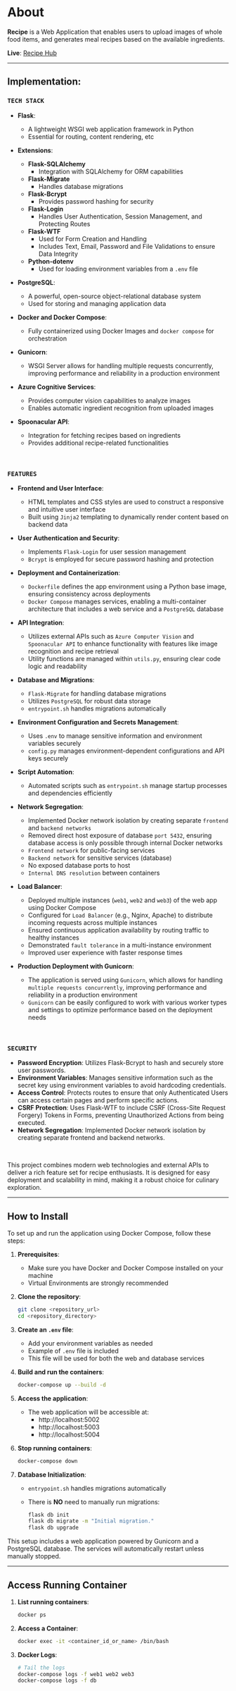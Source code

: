 # About

**Recipe** is a Web Application that enables users to upload images of whole food items, and generates meal recipes based on the available ingredients.

**Live**: [Recipe Hub](http://recipe.vladbortnik.dev)

---

## **Implementation:**

### `TECH STACK`

- **Flask**:
  - A lightweight WSGI web application framework in Python
  - Essential for routing, content rendering, etc

- **Extensions**:
  - **Flask-SQLAlchemy**
    - Integration with SQLAlchemy for ORM capabilities
  - **Flask-Migrate**
    - Handles database migrations
  - **Flask-Bcrypt**
    - Provides password hashing for security
  - **Flask-Login**
    - Handles User Authentication, Session Management, and Protecting Routes
  - **Flask-WTF**
    - Used for Form Creation and Handling
    - Includes Text, Email, Password and File Validations to ensure Data Integrity
  - **Python-dotenv**
    - Used for loading environment variables from a `.env` file

- **PostgreSQL**:
  - A powerful, open-source object-relational database system
  - Used for storing and managing application data

- **Docker and Docker Compose**:
  - Fully containerized using Docker Images and `docker compose` for orchestration

- **Gunicorn**:
  - WSGI Server allows for handling multiple requests concurrently, improving performance and reliability in a production environment

- **Azure Cognitive Services**:
  - Provides computer vision capabilities to analyze images
  - Enables automatic ingredient recognition from uploaded images

- **Spoonacular API**:
  - Integration for fetching recipes based on ingredients
  - Provides additional recipe-related functionalities

<br> 

### `FEATURES`

- **Frontend and User Interface**:
  - HTML templates and CSS styles are used to construct a responsive and intuitive user interface
  - Built using `Jinja2` templating to dynamically render content based on backend data

- **User Authentication and Security**:
  - Implements `Flask-Login` for user session management
  - `Bcrypt` is employed for secure password hashing and protection

- **Deployment and Containerization**:
  - `Dockerfile` defines the app environment using a Python base image, ensuring consistency across deployments
  - `Docker Compose` manages services, enabling a multi-container architecture that includes a web service and a `PostgreSQL` database

- **API Integration**:
  - Utilizes external APIs such as `Azure Computer Vision` and `Spoonacular API` to enhance functionality with features like image recognition and recipe retrieval
  - Utility functions are managed within `utils.py`, ensuring clear code logic and readability

- **Database and Migrations**:
  - `Flask-Migrate` for handling database migrations
  - Utilizes `PostgreSQL` for robust data storage
  - `entrypoint.sh` handles migrations automatically

- **Environment Configuration and Secrets Management**:
  - Uses `.env` to manage sensitive information and environment variables securely
  - `config.py` manages environment-dependent configurations and API keys securely

- **Script Automation**:
  - Automated scripts such as `entrypoint.sh` manage startup processes and dependencies efficiently

- **Network Segregation**:
  - Implemented Docker network isolation by creating separate `frontend` and `backend networks`
  - Removed direct host exposure of database `port 5432`, ensuring database access is only possible through internal Docker networks
  - `Frontend network` for public-facing services
  - `Backend network` for sensitive services (database)
  - No exposed database ports to host
  - `Internal DNS resolution` between containers

- **Load Balancer**:
  - Deployed multiple instances (`web1`, `web2` and `web3`) of the web app using Docker Compose
  - Configured for `Load Balancer` (e.g., Nginx, Apache) to distribute incoming requests across multiple instances
  - Ensured continuous application availability by routing traffic to healthy instances
  - Demonstrated `fault tolerance` in a multi-instance environment
  - Improved user experience with faster response times

- **Production Deployment with Gunicorn**:
  - The application is served using `Gunicorn`, which allows for handling `multiple requests concurrently`, improving performance and reliability in a production environment
  - `Gunicorn` can be easily configured to work with various worker types and settings to optimize performance based on the deployment needs

<br>

### `SECURITY`

- **Password Encryption**: Utilizes Flask-Bcrypt to hash and securely store user passwords.
- **Environment Variables**: Manages sensitive information such as the secret key using environment variables to avoid hardcoding credentials.
- **Access Control**: Protects routes to ensure that only Authenticated Users can access certain pages and perform specific actions.
- **CSRF Protection**: Uses Flask-WTF to include CSRF (Cross-Site Request Forgery) Tokens in Forms, preventing Unauthorized Actions from being executed.
- **Network Segregation**: Implemented Docker network isolation by creating separate frontend and backend networks.

<br>

This project combines modern web technologies and external APIs to deliver a rich feature set for recipe enthusiasts. It is designed for easy deployment and scalability in mind, making it a robust choice for culinary exploration.

---

## How to Install

To set up and run the application using Docker Compose, follow these steps:

1. **Prerequisites**:
    - Make sure you have Docker and Docker Compose installed on your machine
    - Virtual Environments are strongly recommended

2. **Clone the repository**:

    ```bash
    git clone <repository_url>
    cd <repository_directory>
    ```

3. **Create an `.env` file**:
    - Add your environment variables as needed
    - Example of `.env` file is included
    - This file will be used for both the web and database services

4. **Build and run the containers**:

    ```bash
    docker-compose up --build -d
    ```

5. **Access the application**:
    - The web application will be accessible at:
      - http://localhost:5002
      - http://localhost:5003
      - http://localhost:5004

6. **Stop running containers**:

    ```bash
    docker-compose down
    ```

7. **Database Initialization**:
   - `entrypoint.sh` handles migrations automatically
   - There is **NO** need to manually run migrations:

      ```bash
      flask db init
      flask db migrate -m "Initial migration."
      flask db upgrade
      ```

This setup includes a web application powered by Gunicorn and a PostgreSQL database. The services will automatically restart unless manually stopped.

---

## Access Running Container

1. **List running containers**:

   ```bash
   docker ps
   ```

2. **Access a Container**:

   ```bash
   docker exec -it <container_id_or_name> /bin/bash
   ```

3. **Docker Logs**:

   ```bash
   # Tail the logs 
   docker-compose logs -f web1 web2 web3
   docker-compose logs -f db
   ```
